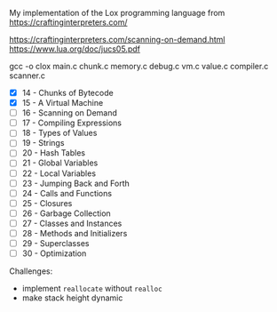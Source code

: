 My implementation of the Lox programming language from https://craftinginterpreters.com/

https://craftinginterpreters.com/scanning-on-demand.html
https://www.lua.org/doc/jucs05.pdf

gcc -o clox main.c chunk.c memory.c debug.c vm.c value.c compiler.c scanner.c

- [x] 14 - Chunks of Bytecode
- [x] 15 - A Virtual Machine
- [ ] 16 - Scanning on Demand
- [ ] 17 - Compiling Expressions
- [ ] 18 - Types of Values
- [ ] 19 - Strings
- [ ] 20 - Hash Tables
- [ ] 21 - Global Variables
- [ ] 22 - Local Variables
- [ ] 23 - Jumping Back and Forth
- [ ] 24 - Calls and Functions
- [ ] 25 - Closures
- [ ] 26 - Garbage Collection
- [ ] 27 - Classes and Instances
- [ ] 28 - Methods and Initializers
- [ ] 29 - Superclasses
- [ ] 30 - Optimization

Challenges:
- implement `reallocate` without `realloc`
- make stack height dynamic